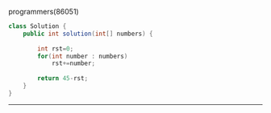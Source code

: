 programmers(86051)

```java
class Solution {
    public int solution(int[] numbers) {
        
        int rst=0;
        for(int number : numbers)
            rst+=number;
        
        return 45-rst;
    }
}
```

***

